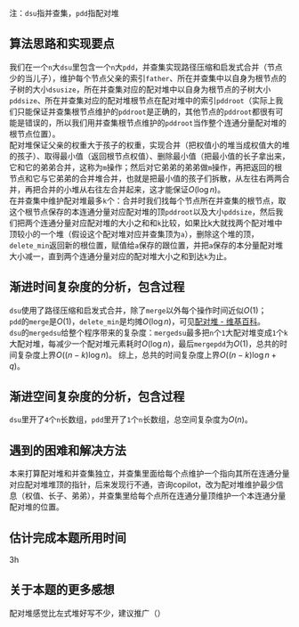 注：`dsu`指并查集，`pdd`指配对堆
## 算法思路和实现要点
我们在一个`n`大`dsu`里包含一个`n`大`pdd`，并查集实现路径压缩和启发式合并（节点少的当儿子），维护每个节点父亲的索引`father`、所在并查集中以自身为根节点的子树的大小`dsusize`，所在并查集对应的配对堆中以自身为根节点的子树大小`pddsize`、所在并查集对应的配对堆根节点在配对堆中的索引`pddroot`（实际上我们只能保证并查集根节点维护的`pddroot`是正确的，其他节点的`pddroot`都很有可能是错误的，所以我们用并查集根节点维护的`pddroot`当作整个连通分量配对堆的根节点位置）。  
配对堆保证父亲的权重大于孩子的权重，实现合并（把权值小的堆当成权值大的堆的孩子）、取得最小值（返回根节点权值）、删除最小值（把最小值的长子拿出来，它和它的弟弟合并，这称为`m`操作；然后对它弟弟的弟弟做`m`操作，再把返回的根节点和它与它弟弟的合并堆合并，也就是把最小值的孩子们拆散，从左往右两两合并，再把合并的小堆从右往左合并起来，这才能保证$O(\log n)$。  
在并查集中维护配对堆最多`k`个：合并时我们找每个节点所在并查集的根节点，取这个根节点保存的本连通分量对应配对堆的顶`pddroot`以及大小`pddsize`，然后我们把两个连通分量对应配对堆的大小之和和`k`比较，如果比k大就找两个配对堆中顶较小的一个堆（假设这个配对堆对应并查集顶为`a`），删除这个堆的顶，`delete_min`返回新的根位置，赋值给`a`保存的跟位置，并把`a`保存的本分量配对堆大小减一，直到两个连通分量对应的配对堆大小之和到达`k`为止。
## 渐进时间复杂度的分析，包含过程
`dsu`使用了路径压缩和启发式合并，除了`merge`以外每个操作时间近似$O(1)$；  
`pdd`的`merge`是$O(1)$，`delete_min`是均摊$O(\log n)$，可见[配对堆 - 维基百科](https://zh.wikipedia.org/zh-cn/配对堆)。  
`dsu`的`mergedsu`给整个程序带来的复杂度：`mergedsu`最多把`n`个`1`大配对堆变成`1`个`k`大配对堆，每减少一个配对堆元素耗时$O(\log n)$，最后`mergepdd`为$O(1)$，总共的时间复杂度上界$O((n-k)\log n)$。
综上，总共的时间复杂度上界$O((n-k)\log n+q)$。
## 渐进空间复杂度的分析，包含过程
`dsu`里开了`4`个`n`长数组，`pdd`里开了`1`个`n`长数组，总空间复杂度为$O(n)$。
## 遇到的困难和解决方法
本来打算配对堆和并查集独立，并查集里面给每个点维护一个指向其所在连通分量对应配对堆堆顶的指针，后来发现行不通，咨询copilot，改为配对堆维护最少信息（权值、长子、弟弟），并查集里给每个点所在连通分量顶维护一个本连通分量配对堆的位置。
## 估计完成本题所用时间
3h
## 关于本题的更多感想
配对堆感觉比左式堆好写不少，建议推广（）